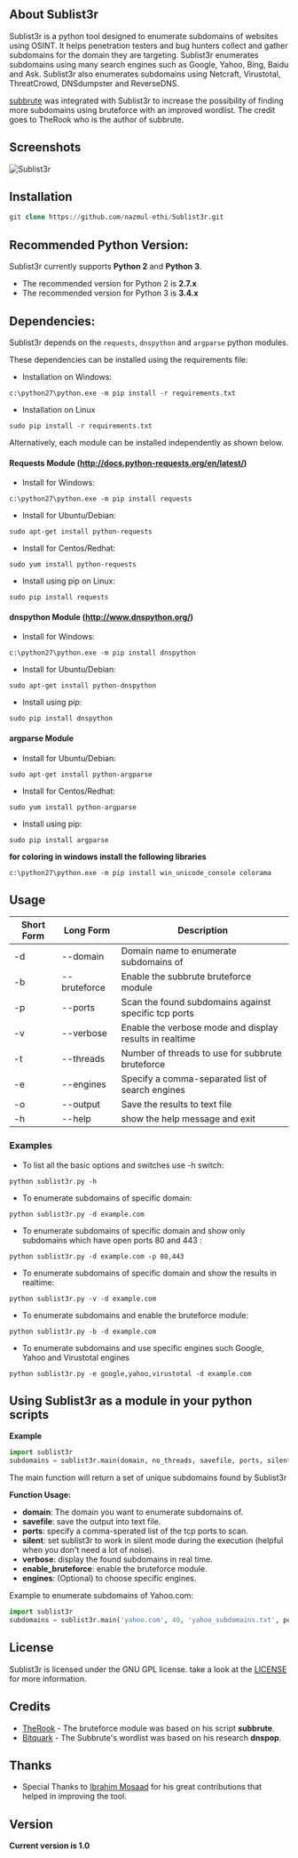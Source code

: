 ## About Sublist3r 

Sublist3r is a python tool designed to enumerate subdomains of websites using OSINT. It helps penetration testers and bug hunters collect and gather subdomains for the domain they are targeting. Sublist3r enumerates subdomains using many search engines such as Google, Yahoo, Bing, Baidu and Ask. Sublist3r also enumerates subdomains using Netcraft, Virustotal, ThreatCrowd, DNSdumpster and ReverseDNS.

[subbrute](https://github.com/TheRook/subbrute) was integrated with Sublist3r to increase the possibility of finding more subdomains using bruteforce with an improved wordlist. The credit goes to TheRook who is the author of subbrute.

## Screenshots

![Sublist3r](http://www.secgeek.net/images/Sublist3r.png "Sublist3r in action")


## Installation

```sql
git clone https://github.com/nazmul-ethi/Sublist3r.git
```

## Recommended Python Version:

Sublist3r currently supports **Python 2** and **Python 3**.

* The recommended version for Python 2 is **2.7.x**
* The recommended version for Python 3 is **3.4.x**

## Dependencies:

Sublist3r depends on the `requests`, `dnspython` and `argparse` python modules.

These dependencies can be installed using the requirements file:

- Installation on Windows:
```
c:\python27\python.exe -m pip install -r requirements.txt
```
- Installation on Linux
```
sudo pip install -r requirements.txt
```

Alternatively, each module can be installed independently as shown below.

#### Requests Module (http://docs.python-requests.org/en/latest/)

- Install for Windows:
```
c:\python27\python.exe -m pip install requests
```

- Install for Ubuntu/Debian:
```
sudo apt-get install python-requests
```

- Install for Centos/Redhat:
```
sudo yum install python-requests
```

- Install using pip on Linux:
```
sudo pip install requests
```

#### dnspython Module (http://www.dnspython.org/)

- Install for Windows:
```
c:\python27\python.exe -m pip install dnspython
```

- Install for Ubuntu/Debian:
```
sudo apt-get install python-dnspython
```

- Install using pip:
```
sudo pip install dnspython
```

#### argparse Module

- Install for Ubuntu/Debian:
```
sudo apt-get install python-argparse
```

- Install for Centos/Redhat:
```
sudo yum install python-argparse
``` 

- Install using pip:
```
sudo pip install argparse
```

**for coloring in windows install the following libraries**
```
c:\python27\python.exe -m pip install win_unicode_console colorama
```

## Usage

Short Form    | Long Form     | Description
------------- | ------------- |-------------
-d            | --domain      | Domain name to enumerate subdomains of
-b            | --bruteforce  | Enable the subbrute bruteforce module
-p            | --ports       | Scan the found subdomains against specific tcp ports
-v            | --verbose     | Enable the verbose mode and display results in realtime
-t            | --threads     | Number of threads to use for subbrute bruteforce
-e            | --engines     | Specify a comma-separated list of search engines
-o            | --output      | Save the results to text file
-h            | --help        | show the help message and exit

### Examples

* To list all the basic options and switches use -h switch:

```python sublist3r.py -h```

* To enumerate subdomains of specific domain:

``python sublist3r.py -d example.com``

* To enumerate subdomains of specific domain and show only subdomains which have open ports 80 and 443 :

``python sublist3r.py -d example.com -p 80,443``

* To enumerate subdomains of specific domain and show the results in realtime:

``python sublist3r.py -v -d example.com``

* To enumerate subdomains and enable the bruteforce module:

``python sublist3r.py -b -d example.com``

* To enumerate subdomains and use specific engines such Google, Yahoo and Virustotal engines

``python sublist3r.py -e google,yahoo,virustotal -d example.com``


## Using Sublist3r as a module in your python scripts

**Example**

```python
import sublist3r 
subdomains = sublist3r.main(domain, no_threads, savefile, ports, silent, verbose, enable_bruteforce, engines)
```
The main function will return a set of unique subdomains found by Sublist3r

**Function Usage:**
* **domain**: The domain you want to enumerate subdomains of.
* **savefile**: save the output into text file.
* **ports**: specify a comma-sperated list of the tcp ports to scan.
* **silent**: set sublist3r to work in silent mode during the execution (helpful when you don't need a lot of noise).
* **verbose**: display the found subdomains in real time.
* **enable_bruteforce**: enable the bruteforce module.
* **engines**: (Optional) to choose specific engines.

Example to enumerate subdomains of Yahoo.com:
```python
import sublist3r 
subdomains = sublist3r.main('yahoo.com', 40, 'yahoo_subdomains.txt', ports= None, silent=False, verbose= False, enable_bruteforce= False, engines=None)
```

## License

Sublist3r is licensed under the GNU GPL license. take a look at the [LICENSE](https://github.com/aboul3la/Sublist3r/blob/master/LICENSE) for more information.


## Credits

* [TheRook](https://github.com/TheRook) - The bruteforce module was based on his script **subbrute**. 
* [Bitquark](https://github.com/bitquark) - The Subbrute's wordlist was based on his research **dnspop**. 

## Thanks

* Special Thanks to [Ibrahim Mosaad](https://twitter.com/ibrahim_mosaad) for his great contributions that helped in improving the tool.

## Version
**Current version is 1.0**
